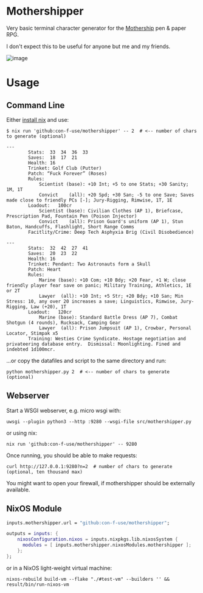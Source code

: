 Mothershipper
=============

Very basic terminal character generator for the [Mothership](https://www.tuesdayknightgames.com/pages/mothership-rpg) pen & paper RPG.

I don't expect this to be useful for anyone but me and my friends.

![image](https://github.com/user-attachments/assets/570d5cb7-e89f-4437-a713-949b71e6d56e)

Usage
=====

Command Line
------------

Either [install nix](https://nixos.org/download/) and use:

```shell
$ nix run 'github:con-f-use/mothershipper' -- 2  # <-- number of chars to generate (optional)

---
        Stats:  33  34  36  33
        Saves:  18  17  21
        Health: 16
        Trinket: Golf Club (Putter)
        Patch: “Fuck Forever” (Roses)
        Rules:
            Scientist (base): +10 Int; +5 to one Stats; +30 Sanity; 1M, 1T
            Convict    (all): +20 Spd; +30 San; -5 to one Save; Saves made close to friendly PCs [-]; Jury-Rigging, Rimwise, 1T, 1E
        Loadout:   100cr
            Scientist (base): Civilian Clothes (AP 1), Briefcase, Prescription Pad, Fountain Pen (Poison Injector)
            Convict    (all): Prison Guard's uniform (AP 1), Stun Baton, Handcuffs, Flashlight, Short Range Comms
        Facitlity/Crime: Deep Tech Asphyxia Brig (Civil Disobedience)

---
        Stats:  32  42  27  41
        Saves:  20  23  22
        Health: 16
        Trinket: Pendant: Two Astronauts form a Skull
        Patch: Heart
        Rules:
            Marine (base): +10 Com; +10 Bdy; +20 Fear, +1 W; close friendly player fear save on panic; Military Training, Athletics, 1E or 2T
            Lawyer  (all): +10 Int; +5 Str; +20 Bdy; +10 San; Min Stress: 10, any over 20 increases a save; Linguistics, Rimwise, Jury-Rigging, Law (+20), 1T
        Loadout:   120cr
            Marine (base): Standard Battle Dress (AP 7), Combat Shotgun (4 rounds), Rucksack, Camping Gear
            Lawyer  (all): Prison Jumpsuit (AP 1), Crowbar, Personal Locator, Stimpak x5
        Training: Westies Crime Syndicate. Hostage negotiation and privateering database entry.  Dismissal: Moonlighting. Fined and indebted 1d100mcr.
```

...or copy the datafiles and script to the same directory and run:

```
python mothershipper.py 2  # <-- number of chars to generate (optional)
```

Webserver
---------

Start a WSGI webserver, e.g. micro wsgi with:

```
uwsgi --plugin python3 --http :9280 --wsgi-file src/mothershipper.py
```

or using nix:

```
nix run 'github:con-f-use/mothershipper' -- 9280
```

Once running, you should be able to make requests:

```
curl http://127.0.0.1:9280?n=2  # number of chars to generate (optional, ten thousand max)
```

You might want to open your firewall, if mothershipper should be
externally available.

NixOS Module
------------

```nix
inputs.mothershipper.url = "github:con-f-use/mothershipper";

outputs = inputs: {
    nixosConfiguration.nixos = inputs.nixpkgs.lib.nixosSystem {
      modules = [ inputs.mothershipper.nixosModules.mothershipper ];
    };
};
```

or in a NixOS light-weight virtual machine:

```
nixos-rebuild build-vm --flake "./#test-vm" --builders '' && result/bin/run-nixos-vm
```
